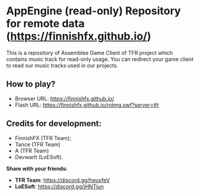 # AppEngine (read-only) Repository for remote data (https://finnishfx.github.io/)

This is a repository of Assemblee Game Client of TFR project which contains music track for read-only usage. You can redirect your game client to read our music tracks used in our projects.

## How to play?
- Browser URL: https://finnishfx.github.io/
- Flash URL: https://finnishfx.github.io/rotmg.swf?server=tfr

## Credits for development:
- FinnishFX (TFR Team);
- Tance (TFR Team)
- A (TFR Team)
- Devwarlt (LoESoft).

**Share with your friends:**
- **TFR Team**: https://discord.gg/heuxfeV
- **LoESoft**: https://discord.gg/jHNTjun
